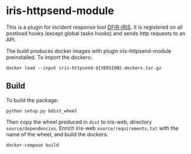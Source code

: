 # iris-httpsend-module

This is a plugin for incident response tool [DFIR-IRIS](https://dfir-iris.org/).
It is registered on all postload hooks (except global tasks hooks) and sends http requests to an API.

The build produces docker images with plugin iris-httpsend-module preinstalled.
To import the dockers:
```
docker load --input iris-httpsend-${VERSION}.dockers.tar.gz
```

## Build

To build the package:
```
python setup.py bdist_wheel
```
Then copy the wheel produced in `dist` to iris-web, directory `source/dependencies`.
Enrich iris-web `source/requirements.txt` with the name of the wheel, and build the dockers:
```
docker-compose build
```